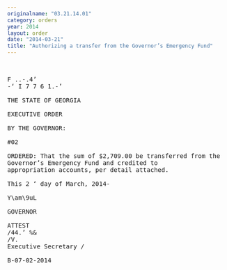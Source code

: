 ```yaml
---
originalname: "03.21.14.01"
category: orders
year: 2014
layout: order
date: "2014-03-21"
title: "Authorizing a transfer from the Governor’s Emergency Fund"
---
```

<pre>
 

F ..-.4’
-‘ I 7 7 6 1.-’

THE STATE OF GEORGIA

EXECUTIVE ORDER

BY THE GOVERNOR:

#02

ORDERED: That the sum of $2,709.00 be transferred from the
Governor’s Emergency Fund and credited to
appropriation accounts, per detail attached.

This 2 ‘ day of March, 2014-

Y\am\9uL

GOVERNOR

ATTEST
/44.’ %&
/V.
Executive Secretary /

B-07-02-2014

</pre>
